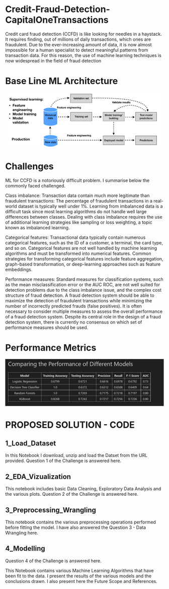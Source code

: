 # Credit-Fraud-Detection-CapitalOneTransactions

Credit card fraud detection (CCFD) is like looking for needles in a haystack. It requires finding, out of millions of daily transactions, which ones are fraudulent. Due to the ever-increasing amount of data, it is now almost impossible for a human specialist to detect meaningful patterns from transaction data. For this reason, the use of machine learning techniques is now widespread in the field of fraud detection

# Base Line ML Architecture

![baseline_ML_workflow](baseline_ML_workflow.png)

# Challenges

ML for CCFD is a notoriously difficult problem. I summarise below the commonly faced challenged. 

Class imbalance: Transaction data contain much more legitimate than fraudulent transactions: The percentage of fraudulent transactions in a real-world dataset is typically well under 1%. Learning from imbalanced data is a difficult task since most learning algorithms do not handle well large differences between classes. Dealing with class imbalance requires the use of additional learning strategies like sampling or loss weighting, a topic known as imbalanced learning.

Categorical features: Transactional data typically contain numerous categorical features, such as the ID of a customer, a terminal, the card type, and so on. Categorical features are not well handled by machine learning algorithms and must be transformed into numerical features. Common strategies for transforming categorical features include feature aggregation, graph-based transformation, or deep-learning approaches such as feature embeddings.

Performance measures: Standard measures for classification systems, such as the mean misclassification error or the AUC ROC, are not well suited for detection problems due to the class imbalance issue, and the complex cost structure of fraud detection. A fraud detection system should be able to maximize the detection of fraudulent transactions while minimizing the number of incorrectly predicted frauds (false positives). It is often necessary to consider multiple measures to assess the overall performance of a fraud detection system. Despite its central role in the design of a fraud detection system, there is currently no consensus on which set of performance measures should be used.

# Performance Metrics 
![Result](Result.png)

# PROPOSED SOLUTION - CODE

1_Load_Dataset
------------------

In this Notebook I download, unzip and load the Datset from the URL provided.
Question 1 of the Challenge is answered here.

2_EDA_Vizualization
---------------------

This notebook includes basic Data Cleaning, Exploratory Data Analysis and the various plots.
Question 2 of the Challenge is answered here.

3_Preprocessing_Wrangling
--------------------------

This notebook contains the various preprocessing operations performed before fitting the model.
I have also answered the Question 3 - Data Wrangling here.

4_Modelling
------------

Question 4 of the Challenge is answered here.

This Notebook contains various Machine Learning Algorithms that have been fit to the data. I present
the results of the various models and the conclusions drawn. I also present here the Future Scope 
and References.
